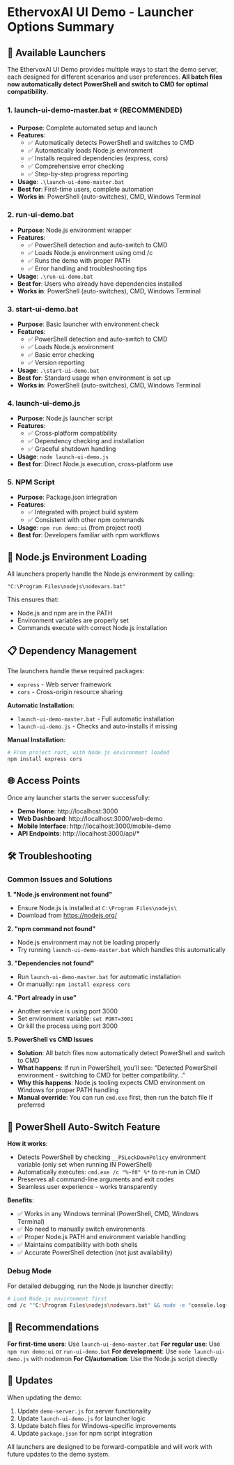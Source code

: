 # EthervoxAI UI Demo - Launcher Options Summary

## 🚀 Available Launchers

The EthervoxAI UI Demo provides multiple ways to start the demo server, each designed for different scenarios and user preferences. **All batch files now automatically detect PowerShell and switch to CMD for optimal compatibility.**

### 1. **launch-ui-demo-master.bat** ⭐ **(RECOMMENDED)**
- **Purpose**: Complete automated setup and launch
- **Features**: 
  - ✅ Automatically detects PowerShell and switches to CMD
  - ✅ Automatically loads Node.js environment
  - ✅ Installs required dependencies (express, cors)
  - ✅ Comprehensive error checking
  - ✅ Step-by-step progress reporting
- **Usage**: `.\launch-ui-demo-master.bat`
- **Best for**: First-time users, complete automation
- **Works in**: PowerShell (auto-switches), CMD, Windows Terminal

### 2. **run-ui-demo.bat**
- **Purpose**: Node.js environment wrapper
- **Features**:
  - ✅ PowerShell detection and auto-switch to CMD
  - ✅ Loads Node.js environment using cmd /c
  - ✅ Runs the demo with proper PATH
  - ✅ Error handling and troubleshooting tips
- **Usage**: `.\run-ui-demo.bat`  
- **Best for**: Users who already have dependencies installed
- **Works in**: PowerShell (auto-switches), CMD, Windows Terminal

### 3. **start-ui-demo.bat**
- **Purpose**: Basic launcher with environment check
- **Features**:
  - ✅ PowerShell detection and auto-switch to CMD
  - ✅ Loads Node.js environment
  - ✅ Basic error checking
  - ✅ Version reporting
- **Usage**: `.\start-ui-demo.bat`
- **Best for**: Standard usage when environment is set up
- **Works in**: PowerShell (auto-switches), CMD, Windows Terminal

### 4. **launch-ui-demo.js**
- **Purpose**: Node.js launcher script
- **Features**:
  - ✅ Cross-platform compatibility
  - ✅ Dependency checking and installation
  - ✅ Graceful shutdown handling
- **Usage**: `node launch-ui-demo.js`
- **Best for**: Direct Node.js execution, cross-platform use

### 5. **NPM Script**
- **Purpose**: Package.json integration
- **Features**:
  - ✅ Integrated with project build system
  - ✅ Consistent with other npm commands
- **Usage**: `npm run demo:ui` (from project root)
- **Best for**: Developers familiar with npm workflows

## 🔧 Node.js Environment Loading

All launchers properly handle the Node.js environment by calling:
```batch
"C:\Program Files\nodejs\nodevars.bat"
```

This ensures that:
- Node.js and npm are in the PATH
- Environment variables are properly set
- Commands execute with correct Node.js installation

## 📋 Dependency Management

The launchers handle these required packages:
- `express` - Web server framework
- `cors` - Cross-origin resource sharing

**Automatic Installation**: 
- `launch-ui-demo-master.bat` - Full automatic installation
- `launch-ui-demo.js` - Checks and auto-installs if missing

**Manual Installation**:
```bash
# From project root, with Node.js environment loaded
npm install express cors
```

## 🌐 Access Points

Once any launcher starts the server successfully:

- **Demo Home**: http://localhost:3000
- **Web Dashboard**: http://localhost:3000/web-demo
- **Mobile Interface**: http://localhost:3000/mobile-demo
- **API Endpoints**: http://localhost:3000/api/*

## 🛠️ Troubleshooting

### Common Issues and Solutions

**1. "Node.js environment not found"**
- Ensure Node.js is installed at `C:\Program Files\nodejs\`
- Download from https://nodejs.org/

**2. "npm command not found"**
- Node.js environment may not be loading properly
- Try running `launch-ui-demo-master.bat` which handles this automatically

**3. "Dependencies not found"**
- Run `launch-ui-demo-master.bat` for automatic installation
- Or manually: `npm install express cors`

**4. "Port already in use"**
- Another service is using port 3000
- Set environment variable: `set PORT=3001`
- Or kill the process using port 3000

**5. PowerShell vs CMD Issues**
- **Solution**: All batch files now automatically detect PowerShell and switch to CMD
- **What happens**: If run in PowerShell, you'll see: "Detected PowerShell environment - switching to CMD for better compatibility..."
- **Why this happens**: Node.js tooling expects CMD environment on Windows for proper PATH handling
- **Manual override**: You can run `cmd.exe` first, then run the batch file if preferred

## 🔄 PowerShell Auto-Switch Feature

**How it works**:
- Detects PowerShell by checking `__PSLockDownPolicy` environment variable (only set when running IN PowerShell)
- Automatically executes: `cmd.exe /c "%~f0" %*` to re-run in CMD
- Preserves all command-line arguments and exit codes
- Seamless user experience - works transparently

**Benefits**:
- ✅ Works in any Windows terminal (PowerShell, CMD, Windows Terminal)
- ✅ No need to manually switch environments
- ✅ Proper Node.js PATH and environment variable handling
- ✅ Maintains compatibility with both shells
- ✅ Accurate PowerShell detection (not just availability)

### Debug Mode

For detailed debugging, run the Node.js launcher directly:
```bash
# Load Node.js environment first
cmd /c ""C:\Program Files\nodejs\nodevars.bat" && node -e "console.log('Node version:', process.version); console.log('PATH:', process.env.PATH.split(';').filter(p => p.includes('node')))""
```

## 🎯 Recommendations

**For first-time users**: Use `launch-ui-demo-master.bat`
**For regular use**: Use `npm run demo:ui` or `run-ui-demo.bat`
**For development**: Use `node launch-ui-demo.js` with nodemon
**For CI/automation**: Use the Node.js script directly

## 🔄 Updates

When updating the demo:
1. Update `demo-server.js` for server functionality
2. Update `launch-ui-demo.js` for launcher logic  
3. Update batch files for Windows-specific improvements
4. Update `package.json` for npm script integration

All launchers are designed to be forward-compatible and will work with future updates to the demo system.
